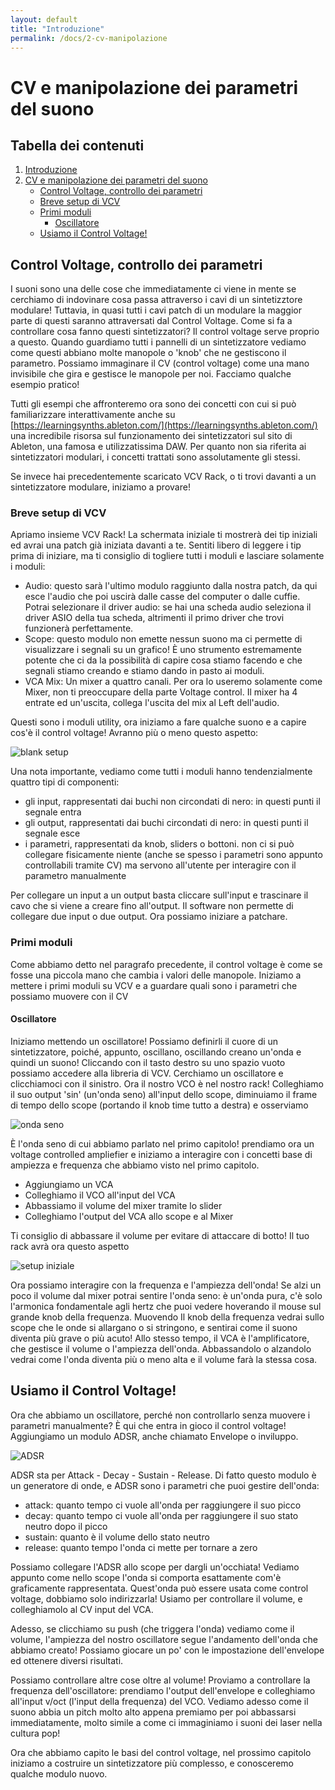 ```yaml
---
layout: default
title: "Introduzione"
permalink: /docs/2-cv-manipolazione
---
```


# CV e manipolazione dei parametri del suono

## Tabella dei contenuti

1. [Introduzione](#introduzione)
2. [CV e manipolazione dei parametri del suono](#cv-e-manipolazione-dei-parametri-del-suono)
   - [Control Voltage, controllo dei parametri](#control-voltage-controllo-dei-parametri)
   - [Breve setup di VCV](#breve-setup-di-vcv)
   - [Primi moduli](#primi-moduli)
     - [Oscillatore](#oscillatore)
   - [Usiamo il Control Voltage!](#usiamo-il-control-voltage)

## Control Voltage, controllo dei parametri

I suoni sono una delle cose che immediatamente ci viene in mente se cerchiamo di indovinare cosa passa attraverso i cavi di un sintetizztore modulare! Tuttavia, in quasi tutti i cavi patch di un modulare la maggior parte di questi saranno attraversati dal Control Voltage. Come si fa a controllare cosa fanno questi sintetizzatori? Il control voltage serve proprio a questo. Quando guardiamo tutti i pannelli di un sintetizzatore vediamo come questi abbiano molte manopole o 'knob' che ne gestiscono il parametro. Possiamo immaginare il CV (control voltage) come una mano invisibile che gira e gestisce le manopole per noi. Facciamo qualche esempio pratico! 

Tutti gli esempi che affronteremo ora sono dei concetti con cui si può familiarizzare interattivamente anche su [https://learningsynths.ableton.com/](https://learningsynths.ableton.com/) una incredibile risorsa sul funzionamento dei sintetizzatori sul sito di Ableton, una famosa e utilizzatissima DAW. Per quanto non sia riferita ai sintetizzatori modulari, i concetti trattati sono assolutamente gli stessi. 

Se invece hai precedentemente scaricato VCV Rack, o ti trovi davanti a un sintetizzatore modulare, iniziamo a provare! 


### Breve setup di VCV 

Apriamo insieme VCV Rack! La schermata iniziale ti mostrerà dei tip iniziali ed avrai una patch già iniziata davanti a te. Sentiti libero di leggere i tip prima di iniziare, ma ti consiglio di togliere tutti i moduli e lasciare solamente i moduli:

- Audio: questo sarà l'ultimo modulo raggiunto dalla nostra patch, da qui esce l'audio che poi uscirà dalle casse del computer o dalle cuffie. Potrai selezionare il driver audio: se hai una scheda audio seleziona il driver ASIO della tua scheda, altrimenti il primo driver che trovi funzionerà perfettamente. 
- Scope: questo modulo non emette nessun suono ma ci permette di visualizzare i segnali su un grafico! È uno strumento estremamente potente che ci da la possibilità di capire cosa stiamo facendo e che segnali stiamo creando e stiamo dando in pasto ai moduli. 
- VCA Mix: Un mixer a quattro canali. Per ora lo useremo solamente come Mixer, non ti preoccupare della parte Voltage control. Il mixer ha 4 entrate ed un'uscita, collega l'uscita del mix al Left dell'audio.

Questi sono i moduli utility, ora iniziamo a fare qualche suono e a capire cos'è il control voltage! Avranno più o meno questo aspetto:

![blank setup](../images/blanksetup.png)

Una nota importante, vediamo come tutti i moduli hanno tendenzialmente quattro tipi di componenti:
- gli input, rappresentati dai buchi non circondati di nero: in questi punti il segnale entra
- gli output, rappresentati dai buchi circondati di nero: in questi punti il segnale esce
- i parametri, rappresentati da knob, sliders o bottoni. non ci si può collegare fisicamente niente (anche se spesso i parametri sono appunto controllabili tramite CV) ma servono all'utente per interagire con il parametro manualmente

Per collegare un input a un output basta cliccare sull'input e trascinare il cavo che si viene a creare fino all'output. Il software non permette di collegare due input o due output. Ora possiamo iniziare a patchare. 

### Primi moduli 

Come abbiamo detto nel paragrafo precedente, il control voltage è come se fosse una piccola mano che cambia i valori delle manopole. Iniziamo a mettere i primi moduli su VCV e a guardare quali sono i parametri che possiamo muovere con il CV 

#### Oscillatore

Iniziamo mettendo un oscillatore! Possiamo definirli il cuore di un sintetizzatore, poiché, appunto, oscillano, oscillando creano un'onda e quindi un suono! Cliccando con il tasto destro su uno spazio vuoto possiamo accedere alla libreria di VCV. Cerchiamo un oscillatore e clicchiamoci con il sinistro. Ora il nostro VCO è nel nostro rack! Colleghiamo il suo output 'sin' (un'onda seno) all'input dello scope, diminuiamo il frame di tempo dello scope (portando il knob time tutto a destra) e osserviamo

![onda seno](../images/ondaseno.png)

È l'onda seno di cui abbiamo parlato nel primo capitolo! prendiamo ora un voltage controlled ampliefier e iniziamo a interagire con i concetti base di ampiezza e frequenza che abbiamo visto nel primo capitolo. 
- Aggiungiamo un VCA
- Colleghiamo il VCO all'input del VCA
- Abbassiamo il volume del mixer tramite lo slider
- Colleghiamo l'output del VCA allo scope e al Mixer

Ti consiglio di abbassare il volume per evitare di attaccare di botto! Il tuo rack avrà ora questo aspetto

![setup iniziale](../images/freqandamp.png)

Ora possiamo interagire con la frequenza e l'ampiezza dell'onda! Se alzi un poco il volume dal mixer potrai sentire l'onda seno: è un'onda pura, c'è solo l'armonica fondamentale agli hertz che puoi vedere hoverando il mouse sul grande knob della frequenza. Muovendo Il knob della frequenza vedrai sullo scope che le onde si allargano o si stringono, e sentirai come il suono diventa più grave o più acuto! Allo stesso tempo, il VCA è l'amplificatore, che gestisce il volume o l'ampiezza dell'onda. Abbassandolo o alzandolo vedrai come l'onda diventa più o meno alta e il volume farà la stessa cosa. 

## Usiamo il Control Voltage! 

Ora che abbiamo un oscillatore, perché non controllarlo senza muovere i parametri manualmente? È qui che entra in gioco il control voltage! Aggiungiamo un modulo ADSR, anche chiamato Envelope o inviluppo.

![ADSR](../images/ADSR.png)


ADSR sta per Attack - Decay - Sustain - Release. Di fatto questo modulo è un generatore di onde, e ADSR sono i parametri che puoi gestire dell'onda:

- attack: quanto tempo ci vuole all'onda per raggiungere il suo picco
- decay: quanto tempo ci vuole all'onda per raggiungere il suo stato neutro dopo il picco
- sustain: quanto è il volume dello stato neutro 
- release: quanto tempo l'onda ci mette per tornare a zero

Possiamo collegare l'ADSR allo scope per dargli un'occhiata! Vediamo appunto come nello scope l'onda si comporta esattamente com'è graficamente rappresentata. Quest'onda può essere usata come control voltage, dobbiamo solo indirizzarla! Usiamo per controllare il volume, e colleghiamolo al CV input del VCA. 

Adesso, se clicchiamo su push (che triggera l'onda) vediamo come il volume, l'ampiezza del nostro oscillatore segue l'andamento dell'onda che abbiamo creato! Possiamo giocare un po' con le impostazione dell'envelope ed ottenere diversi risultati. 

Possiamo controllare altre cose oltre al volume! Proviamo a controllare la frequenza dell'oscillatore: prendiamo l'output dell'envelope e colleghiamo all'input v/oct (l'input della frequenza) del VCO. Vediamo adesso come il suono abbia un pitch molto alto appena premiamo per poi abbassarsi immediatamente, molto simile a come ci immaginiamo i suoni dei laser nella cultura pop!

Ora che abbiamo capito le basi del control voltage, nel prossimo capitolo iniziamo a costruire un sintetizzatore più complesso, e conosceremo qualche modulo nuovo. 